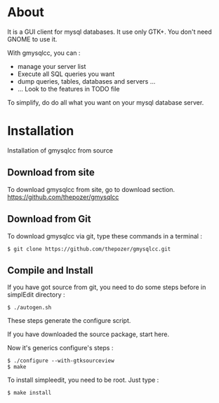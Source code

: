 # About

It is a GUI client for mysql databases. It use only GTK+.
You don't need GNOME to use it.

With gmysqlcc, you can :

 * manage your server list
 * Execute all SQL queries you want
 * dump queries, tables, databases and servers ...
 * ... Look to the features in TODO file

To simplify, do do all what you want on your mysql database server.

# Installation

Installation of gmysqlcc from source

## Download from site

To download gmysqlcc from site, go to download section.
https://github.com/thepozer/gmysqlcc

## Download from Git

To download gmysqlcc via git, type these commands in a terminal :

    $ git clone https://github.com/thepozer/gmysqlcc.git

## Compile and Install 

If you have got source from git, you need to do some steps before in simplEdit directory :

    $ ./autogen.sh

These steps generate the configure script.

If you have downloaded the source package, start here.

Now it's generics configure's steps :

    $ ./configure --with-gtksourceview
    $ make

To install simpleedit, you need to be root. Just type : 

    $ make install



